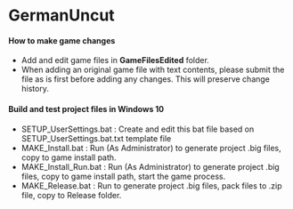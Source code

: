 # GermanUncut

#### How to make game changes
* Add and edit game files in **GameFilesEdited** folder.
* When adding an original game file with text contents, please submit the file as is first before adding any changes. This will preserve change history.

#### Build and test project files in Windows 10
* SETUP_UserSettings.bat : Create and edit this bat file based on SETUP_UserSettings.bat.txt template file
* MAKE_Install.bat : Run (As Administrator) to generate project .big files, copy to game install path.
* MAKE_Install_Run.bat : Run (As Administrator) to generate project .big files, copy to game install path, start the game process.
* MAKE_Release.bat : Run to generate project .big files, pack files to .zip file, copy to Release folder.
